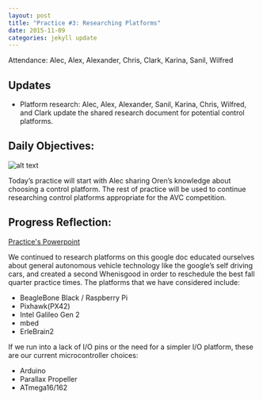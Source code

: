 ```yaml
---
layout: post
title: "Practice #3: Researching Platforms"
date: 2015-11-09
categories: jekyll update
---
```


Attendance: Alec, Alex, Alexander, Chris, Clark, Karina, Sanil, Wilfred

## Updates
* Platform research: Alec, Alex, Alexander, Sanil, Karina, Chris, Wilfred, and
  Clark update the shared research document for potential control platforms.

## Daily Objectives:

![alt
text](https://lh6.googleusercontent.com/3UFrDE40szRC88XJOZbEzxj9SHtKB7EvzqrjT_hhXUx0duKzUAvn1tVKHplXqLxtjTXrPw=w1816-h851
"Logo Title Text 1")


Today’s practice will start with Alec sharing Oren’s knowledge about choosing a
control platform. The rest of practice will be used to continue researching
control platforms appropriate for the AVC competition.
   
## Progress Reflection:

[Practice's
Powerpoint](https://docs.google.com/presentation/d/1Vd7GRl5eWh0uci9uSAD_STtZdWhhNBF9mCnDkbRHZ8M/edit?usp=sharing)

We continued to research platforms on this google doc educated ourselves about
general autonomous vehicle technology like the google’s self driving cars, and
created a second Whenisgood in order to reschedule the best fall quarter
practice times. The platforms that we have considered include:

* BeagleBone Black / Raspberry Pi
* Pixhawk(PX42)
* Intel Galileo Gen 2
* mbed
* ErleBrain2

If we run into a lack of I/O pins or the need for a simpler I/O platform, these
are our current microcontroller choices:

* Arduino
* Parallax Propeller
* ATmega16/162
